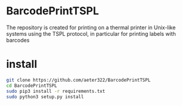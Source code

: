 # BarcodePrintTSPL
 The repository is created for printing on a thermal printer in Unix-like systems using the TSPL protocol, in particular for printing labels with barcodes
# install
```bash
git clone https://github.com/aeter322/BarcodePrintTSPL
cd BarcodePrintTSPL
sudo pip3 install -r requirements.txt
sudo python3 setup.py install
